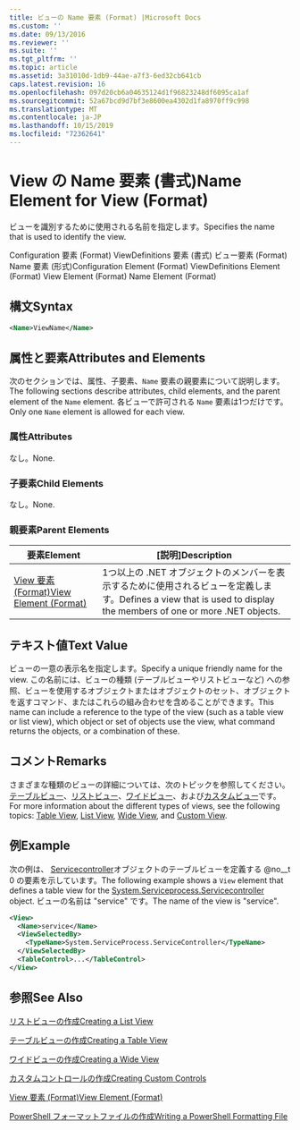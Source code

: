 ```yaml
---
title: ビューの Name 要素 (Format) |Microsoft Docs
ms.custom: ''
ms.date: 09/13/2016
ms.reviewer: ''
ms.suite: ''
ms.tgt_pltfrm: ''
ms.topic: article
ms.assetid: 3a31010d-1db9-44ae-a7f3-6ed32cb641cb
caps.latest.revision: 16
ms.openlocfilehash: 097d20cb6a04635124d1f96823248df6095ca1af
ms.sourcegitcommit: 52a67bcd9d7bf3e8600ea4302d1fa8970ff9c998
ms.translationtype: MT
ms.contentlocale: ja-JP
ms.lasthandoff: 10/15/2019
ms.locfileid: "72362641"
---
```

# <a name="name-element-for-view-format"></a><span data-ttu-id="30d59-102">View の Name 要素 (書式)</span><span class="sxs-lookup"><span data-stu-id="30d59-102">Name Element for View (Format)</span></span>

<span data-ttu-id="30d59-103">ビューを識別するために使用される名前を指定します。</span><span class="sxs-lookup"><span data-stu-id="30d59-103">Specifies the name that is used to identify the view.</span></span>

<span data-ttu-id="30d59-104">Configuration 要素 (Format) ViewDefinitions 要素 (書式) ビュー要素 (Format) Name 要素 (形式)</span><span class="sxs-lookup"><span data-stu-id="30d59-104">Configuration Element (Format) ViewDefinitions Element (Format) View Element (Format) Name Element (Format)</span></span>

## <a name="syntax"></a><span data-ttu-id="30d59-105">構文</span><span class="sxs-lookup"><span data-stu-id="30d59-105">Syntax</span></span>

```xml
<Name>ViewName</Name>
```

## <a name="attributes-and-elements"></a><span data-ttu-id="30d59-106">属性と要素</span><span class="sxs-lookup"><span data-stu-id="30d59-106">Attributes and Elements</span></span>

<span data-ttu-id="30d59-107">次のセクションでは、属性、子要素、`Name` 要素の親要素について説明します。</span><span class="sxs-lookup"><span data-stu-id="30d59-107">The following sections describe attributes, child elements, and the parent element of the `Name` element.</span></span> <span data-ttu-id="30d59-108">各ビューで許可される `Name` 要素は1つだけです。</span><span class="sxs-lookup"><span data-stu-id="30d59-108">Only one `Name` element is allowed for each view.</span></span>

### <a name="attributes"></a><span data-ttu-id="30d59-109">属性</span><span class="sxs-lookup"><span data-stu-id="30d59-109">Attributes</span></span>

<span data-ttu-id="30d59-110">なし。</span><span class="sxs-lookup"><span data-stu-id="30d59-110">None.</span></span>

### <a name="child-elements"></a><span data-ttu-id="30d59-111">子要素</span><span class="sxs-lookup"><span data-stu-id="30d59-111">Child Elements</span></span>

<span data-ttu-id="30d59-112">なし。</span><span class="sxs-lookup"><span data-stu-id="30d59-112">None.</span></span>

### <a name="parent-elements"></a><span data-ttu-id="30d59-113">親要素</span><span class="sxs-lookup"><span data-stu-id="30d59-113">Parent Elements</span></span>

|<span data-ttu-id="30d59-114">要素</span><span class="sxs-lookup"><span data-stu-id="30d59-114">Element</span></span>|<span data-ttu-id="30d59-115">[説明]</span><span class="sxs-lookup"><span data-stu-id="30d59-115">Description</span></span>|
|-------------|-----------------|
|[<span data-ttu-id="30d59-116">View 要素 (Format)</span><span class="sxs-lookup"><span data-stu-id="30d59-116">View Element (Format)</span></span>](./view-element-format.md)|<span data-ttu-id="30d59-117">1つ以上の .NET オブジェクトのメンバーを表示するために使用されるビューを定義します。</span><span class="sxs-lookup"><span data-stu-id="30d59-117">Defines a view that is used to display the members of one or more .NET objects.</span></span>|

## <a name="text-value"></a><span data-ttu-id="30d59-118">テキスト値</span><span class="sxs-lookup"><span data-stu-id="30d59-118">Text Value</span></span>

<span data-ttu-id="30d59-119">ビューの一意の表示名を指定します。</span><span class="sxs-lookup"><span data-stu-id="30d59-119">Specify a unique friendly name for the view.</span></span> <span data-ttu-id="30d59-120">この名前には、ビューの種類 (テーブルビューやリストビューなど) への参照、ビューを使用するオブジェクトまたはオブジェクトのセット、オブジェクトを返すコマンド、またはこれらの組み合わせを含めることができます。</span><span class="sxs-lookup"><span data-stu-id="30d59-120">This name can include a reference to the type of the view (such as a table view or list view), which object or set of objects use the view, what command returns the objects, or a combination of these.</span></span>

## <a name="remarks"></a><span data-ttu-id="30d59-121">コメント</span><span class="sxs-lookup"><span data-stu-id="30d59-121">Remarks</span></span>

<span data-ttu-id="30d59-122">さまざまな種類のビューの詳細については、次のトピックを参照してください。[テーブルビュー](./creating-a-table-view.md)、[リストビュー](./creating-a-list-view.md)、[ワイドビュー](./creating-a-wide-view.md)、および[カスタムビュー](./creating-custom-controls.md)です。</span><span class="sxs-lookup"><span data-stu-id="30d59-122">For more information about the different types of views, see the following topics: [Table View](./creating-a-table-view.md), [List View](./creating-a-list-view.md), [Wide View](./creating-a-wide-view.md), and [Custom View](./creating-custom-controls.md).</span></span>

## <a name="example"></a><span data-ttu-id="30d59-123">例</span><span class="sxs-lookup"><span data-stu-id="30d59-123">Example</span></span>

<span data-ttu-id="30d59-124">次の例は、 [Servicecontroller](/dotnet/api/System.ServiceProcess.ServiceController)オブジェクトのテーブルビューを定義する @no__t 0 の要素を示しています。</span><span class="sxs-lookup"><span data-stu-id="30d59-124">The following example shows a `View` element that defines a table view for the [System.Serviceprocess.Servicecontroller](/dotnet/api/System.ServiceProcess.ServiceController) object.</span></span> <span data-ttu-id="30d59-125">ビューの名前は "service" です。</span><span class="sxs-lookup"><span data-stu-id="30d59-125">The name of the view is "service".</span></span>

```xml
<View>
  <Name>service</Name>
  <ViewSelectedBy>
    <TypeName>System.ServiceProcess.ServiceController</TypeName>
  </ViewSelectedBy>
  <TableControl>...</TableControl>
</View>

```

## <a name="see-also"></a><span data-ttu-id="30d59-126">参照</span><span class="sxs-lookup"><span data-stu-id="30d59-126">See Also</span></span>

[<span data-ttu-id="30d59-127">リストビューの作成</span><span class="sxs-lookup"><span data-stu-id="30d59-127">Creating a List View</span></span>](./creating-a-list-view.md)

[<span data-ttu-id="30d59-128">テーブルビューの作成</span><span class="sxs-lookup"><span data-stu-id="30d59-128">Creating a Table View</span></span>](./creating-a-table-view.md)

[<span data-ttu-id="30d59-129">ワイドビューの作成</span><span class="sxs-lookup"><span data-stu-id="30d59-129">Creating a Wide View</span></span>](./creating-a-wide-view.md)

[<span data-ttu-id="30d59-130">カスタムコントロールの作成</span><span class="sxs-lookup"><span data-stu-id="30d59-130">Creating Custom Controls</span></span>](./creating-custom-controls.md)

[<span data-ttu-id="30d59-131">View 要素 (Format)</span><span class="sxs-lookup"><span data-stu-id="30d59-131">View Element (Format)</span></span>](./view-element-format.md)

[<span data-ttu-id="30d59-132">PowerShell フォーマットファイルの作成</span><span class="sxs-lookup"><span data-stu-id="30d59-132">Writing a PowerShell Formatting File</span></span>](./writing-a-powershell-formatting-file.md)
